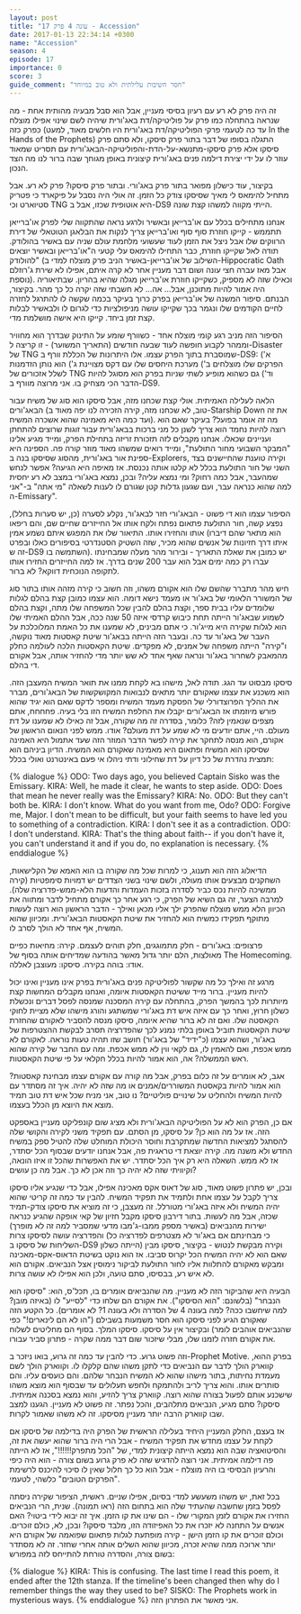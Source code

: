 ```yaml
---
layout: post
title: "עונה 4 פרק 17 - Accession"
date: 2017-01-13 22:34:14 +0300
name: "Accession"
season: 4
episode: 17
importance: 0
score: 3
guide_comment: "חסר חשיבות עלילתית ולא טוב במיוחד"
---
```

זה היה פרק לא רע עם רעיון בסיסי מעניין, אבל הוא סבל מבעיה מהותית אחת - מה שנראה בהתחלה כמו פרק על פוליטיקה/דת באג'ורית שיהיה לשם שינוי אפילו מוצלח כפרק כזה (עד כה לטעמי פרקי הפוליטיקה/דת באג'ורית היו חלשים מאוד, למעט In the Hands of the Prophets) התגלה בסופו של דבר בתור פרק סיסקו, ולא סתם פרק סיסקו אלא פרק סיסקו-מתנשא-על-הדת-והפוליטיקה-הבאג'ורית עם תסריט שמאוד עוזר לו על ידי יצירת דילמה פנים באג'ורית קיצונית באופן מגוחך שבה ברור לנו מה הצד הנכון.

בקיצור, עוד כישלון מפואר בתור פרק באג'ורי. ובתור פרק סיסקו? פרק לא רע. אבל מתחיל להימאס לי מאיך שסיסקו צודק כל הזמן. זה אולי היה נסבל על פיקארד כי פטריק סטיוארט וכי TNG היא אוטופית שכזו, אבל ב-DS9 הייתי מקווה למשהו קצת שונה.

אנחנו מתחילים בכלל עם או'ברייאן ובאשיר ולרגע נראה שהתקווה שלי לפרק או'ברייאן תתממש - קייקו חוזרת סוף סוף ואו'ברייאן צריך לנקות את הבלאגן הטוטאלי של דירת הרווקים שלו אבל ניצל את הזמן לעוד שעשועי מלחמת עולם שניה עם באשיר בהולודק. תודה לאל שקייקו חוזרת, כבר התחילו להימאס עלי קטעי ה"או'ברייאן ובאשיר יוצאים להולודק" (השילוב של או'ברייאן-באשיר הניב פרק מוצלח למדי ב-Hippocratic Oath אבל מאז עברה חצי עונה ושום דבר מעניין אחר לא קרה איתם, אפילו לא שירת ג'רוזלם נוספת). וכאילו שזה לא מספיק, כשקייקו חוזרת או'ברייאן מגלה שהיא בהריון. שבתיאוריה היה אמור להיות מתוכנן, אבל... אה... לא חשבתי שזה יקרה כל כך מהר. בקיצור, הבנתם. סיפור המשנה של או'ברייאן בפרק כרוך בעיקר בכמה שקשה לו להתרגל לחזרה לחיים הקודמים שלו ונגמר בכך שקייקו עושה מניפולציות כדי לגרום לו ולבאשיר לבלות קצת זמן ביחד. קייקו היא אישה מושלמת מדי.

הסיפור הזה מניב רגע קומי מוצלח אחד - כשוורף שומע על התינוק שבדרך הוא מחוויר וממהר לקבוע חופשה לעוד שבעה חודשים (התאריך המשוער) - זו קריצה ל-Disaster של TNG שמוסברת בתוך הפרק עצמו. אלו היתרונות של הכללת וורף ב-DS9: א') הפרקים שלו מוצלחים ב') מערכת היחסים שלו עם דקס מצויינת ג') הוא נותן הזדמנות לשלל אזכורים של TNG וד') גם כשהוא מופיע לשתי שניות בפרק הוא מסוגל להיות הדבר הכי מצחיק בו. אני מרוצה מוורף ב-DS9.

הלאה לעלילה האמיתית. אולי קצת שכחנו מזה, אבל סיסקו הוא סוג של משיח עבור הבאג'ורים (טוב, לא שכחנו מזה, קירה הזכירה לנו יפה מאוד ב-Starship Down את זה ועד כמה היא מאמינה שהוא אשכרה המשיח). מה זה אומר בפועל? בעיקר שאם הוא רוצה להיות נחמד הוא צריך לשנן כל מני ברכות בבאג'ורית עבור זוגות שרוצים להתחתן ועניינים שכאלו. אנחנו מקבלים לזה תזכורת זריזה בתחילת הפרק, ומייד מגיע אלינו "המבקר השבועי מחור התולעת", ומייד רואים שמשהו מאוד מוזר קורה פה. הספינה היא ספינת אור באג'ורית, מהסוג שסיסקו בנה ב-Explorers, וקירה טוענת שהחיישנים בצד השני של חור התולעת בכלל לא קלטו אותה נכנסת. אז מאיפה היא הגיעה? אפשר לנחש שמהעבר, אבל כמה רחוק? ומי נמצא עליה? ובכן, נמצא באג'ורי במצב לא רע יחסית למה שהוא כנראה עבר, ועם שגעון גדלות קטן שגורם לו לענות לשאלה "מי אתה" ב-"אני ה-Emissary".

הסיפור עצמו הוא די פשוט - הבאג'ורי חזר לבאג'ור, נקלע לסערה (כן, יש סערות בחלל), נפצע קשה, חור התולעת פתאום נפתח ולקח אותו אל החייזרים שחיים שם, והם ריפאו אותו והחזירו אותו. התיאור שלו את המפגש איתם נשמע אמין (הוא מתאר שהם דיברו איתו דרך חזיונות של אנשים שהוא מכיר, שזה השטיק הסטנדרטי בסיפורים כאלו ובפרט זה ש-DS9 השתמשה בו). יש כמובן את שאלת התאריך - ובירור מהר מעלה שמבחינתו עברו רק כמה ימים אבל הוא עבר 200 שנים בדרך. אז למה החייזרים החזירו אותו לתקופה הנוכחית דווקא? לא ברור.

חיש מהר מתברר שהשם שלו הוא אקורם משהו, וזה חשוב כי קירה מזהה אותו בתור סוג של המשורר הלאומי של באג'ור או מעמד נישא דומה. הוא עצמו כמובן קצת בהלם לגלות שלומדים עליו בבית ספר, וקצת בהלם להבין שכל המשפחה שלו מתה, וקצת בהלם לשמוע שבאג'ור הייתה תחת כיבוש קרדסי איזה 50 שנה ככה, אבל ההלם האמיתי שלו הוא לגלות שקירה היא מייג'ור. כי אתם מבינים, לא שמענו את כל האמת המלוכלכת על העבר של באג'ור עד כה. ובעבר הזה הייתה בבאג'ור שיטת קאסטות מאוד נוקשה, ו"קירה" הייתה משפחה של אמנים, לא מפקדים. שיטת הקאסטות הלכה לעולמה כחלק מהמאבק לשחרור באג'ור ונראה שאף אחד לא שש יותר מדי להחזיר אותה, אבל אקורם די בהלם.

סיסקו מבסוט עד הגג. תודה לאל, מישהו בא לקחת ממנו את תואר המשיח המעצבן הזה. הוא משכנע את עצמו שאקורם יותר מתאים לנבואות המקושקשות של הבאג'ורים, מברר את ההליך הפרוצדורלי של הפסקת מעמד המשיח ומספר לדקס שאם הוא יגיד שהוא פורש מיוזמתו אז הבאג'ורים יקבלו את החלפת המשיח הזו בלי בעיה. פחחחח, אתם מצפים שנאמין לזה? כלומר, בסדרה זה מה שקורה, אבל זה כאילו לא שמענו על דת מעולם. היי, אתם יודעים מי לא שמע על דת מעולם? אודו. ממש לפני הנאום הראשון של אקורם, הוא מנסה לתחקר את קירה לפשר הדבר המוזר הזה שעד אתמול היא האמינה שסיסקו הוא המשיח ופתאום היא מאמינה שאקורם הוא המשיח. הדיון ביניהם הוא תמצית נהדרת של כל דיון על דת שחילוני ודתי ניהלו אי פעם באינטרנט ואולי בכלל:

{% dialogue %}
ODO: Two days ago, you believed Captain Sisko was the Emissary.
KIRA: Well, he made it clear, he wants to step aside.
ODO: Does that mean he never really was the Emissary?
KIRA: No.
ODO: But they can't both be.
KIRA: I don't know. What do you want from me, Odo?
ODO: Forgive me, Major. I don't mean to be difficult, but your faith seems to have led you to something of a contradiction.
KIRA: I don't see it as a contradiction.
ODO: I don't understand.
KIRA: That's the thing about faith-- if you don't have it, you can't understand it and if you do, no explanation is necessary.
{% enddialogue %}

הדיאלוג הזה הוא תענוג, כי למרות שכל מה שקורה בו הוא האמא של הקלישאות, השחקנים מבצעים אותו מעולה, ולשם שינוי בשני הצדדים יש דמויות סימפטיות (קירה ממשיכה להיות נכס כביר לסדרה בזכות העמדות והדעות הלא-ממש-פדרציה שלה). למרבה הצער, זה גם השיא של הפרק, כי רגע אחר כך אקורם מתחיל לדבר ומתווה את הכיוון הלא ממש מוצלח שהפרק ילך אליו מכאן ואילך - הדבר הראשון הוא רוצה לעשות מתוקף תפקידו כמשיח הוא להחזיר את שיטת הקאסטות הבאג'ורית. ומכיוון שהוא המשיח, אף אחד לא הולך לסרב לו.

פרצופים: באג'ורים - חלק מתמוגגים, חלק תוהים לעצמם. קירה: מחיאות כפיים מאולצות, הלם יותר גדול מאשר בהודעה שמדיחים אותה בסוף של The Homecoming. אודו: בוהה בקירה. סיסקו: מעוצבן לאללה.

מרגע זה ואילך כל מה שקשור לפוליטיקה פנים באג'ורית בפרק אינו מעניין ואינו יכול להיות מעניין. ברור מייד ששיטת הקאסטות איומה, ואנחנו מקבלים המחשות קצת מיותרות לכך בהמשך הפרק, בהתחלה עם קירה המסכנה שמנסה לפסל דברים ונכשלת כשלון חרוץ, ואחר כך עם איזה איש דת באג'ורי שמשתגע והורג מישהו שלא מציית לחוקי הקאסטה שלו. ואם זה לא ברור שהיא איומה, סיסקו מנסה להסביר לאקורם שהחזרת שיטת הקאסטות תוביל באופן בלתי נמנע לכך שהפדרציה תסרב לבקשת ההצטרפות של באג'ור, ושהוא עצמו (כ"ידיד" של באג'ור) חושב שזו תהיה טעות נוראה. לאקורם לא ממש אכפת, ואם להאמין לו, גם לקאי ווין לא ממש אכפת. ומה עם החבר של קירה שהוא ראש הממשלה? אה, הוא אמור להיות בכלל חקלאי על פי שיטת הקאסטות.

אגב, לא אומרים על זה כלום בפרק, אבל מה קורה עם אקורם עצמו מבחינת קאסטות? הוא אמור להיות בקאסטת המשוררים/אמנים או מה שזה לא יהיה. איך זה מסתדר עם להיות המשיח ולהחליט על שינויים פוליטיים? נו טוב, אני מניח שכל איש דת טוב תמיד מוצא את היוצא מן הכלל בעצמו.

אם כן, הפרק הוא לא על הפוליטיקה הבאג'ורית ולא מציג שום קונפליקט מעניין באספקט הזה. אז על מה הוא כן? על סיסקו, מן הסתם. עם תפקיד משני לקירה והקושי שלה להסתגל למציאות החדשה שמתקרבת וחוסר היכולת המוחלט שלה להטיל ספק במשיח החדש ולא משנה מה. קירה יוצאת די טראגית פה, אבל אנחנו יודעים שבסוף הכל יסתדר, אז לא ממש. השאלה היא רק איך הכל יסתדר. יש את האפשרות שהכל זו איזו הונאה, וקיוויתי שזה לא יהיה כך וזה אכן לא כך. אבל מה כן עושים?

ובכן, יש פתרון פשוט מאוד, סוג של דאוס אקס מאכינה אפילו, אבל כדי שנגיע אליו סיסקו צריך לקבל על עצמו אחת ולתמיד את תפקיד המשיח. להבין עד כמה זה קריטי שהוא יהיה המשיח ולא איזה באג'ורי מטורלל. זה מעצבן, כי זה מוציא את סיסקו צודק-תמיד שכזה, אבל מה לעשות. בתור דירבון סיסקו מקבל חזיון של קאי אופקה שהגיע כנראה ישירות מהנביאים (באשיר מספק ממבו-ג'מבו מדעי שמסביר למה זה לא מופרך) והפדרציה עושה לסיסקו צרות (כי מבחינתם אם באג'ור לא מצטרפים לפדרציה כל השליחות של סיסקו ב-DS9 הייתה כשלון) וקירה מבקשת לנטוש - בקיצור, סיסקו מבין שאם הוא לא יהיה המשיח הכל יקרוס סביבו. אז הוא נוקט בשיטת הדאוס-אקס-מאכינה ומבקש מאקורם להתלוות אליו לחור התולעת לביקור נימוסין אצל הנביאים. אקורם הוא לא איש רע, בבסיסו, סתם טועה, ולכן הוא אפילו לא עושה צרות.

הבעיה היא שהביקור הזה לא מעניין. מה שהנביאים אומרים בו, תכל'ס, הוא: "סיסקו הוא הנבחר" (בלשונם: "הוא הסיסקו"). את אקורם הם שלחו כדי "לסייע" לו (באיזה מובן? למה שיחשבו ככה? למה בעונה 4 של הסדרה ולא בעונה 1? לא אומרים). כל הקטע הזה שאקורם הגיע לפני סיסקו הוא חסר משמעות בשבילם ("הו לא הם לינארים!" כפי שהנביאים אוהבים לומר) ובקיצור אין על סיסקו. סיסקו המלך. בסוף הם מחליטים לשלוח את אקורם חזרה לזמנו שלו, מבלי שיזכור שום דבר ממה שקרה - פתרון סביר עבורו.

וזה פשוט גרוע. כדי להבין עד כמה זה גרוע, בואו ניזכר ב-Prophet Motive. בפרק ההוא, קווארק הולך לדבר עם הנביאים כדי לתקן משהו שהם קלקלו לו. וקווארק הולך לשם מעמדת נחיתות, בתור מישהו שהוא לא המשיח הנבחר שלהם. והם כועסים עליו. והם סותרים אותו. והוא צריך לריב ולהתמקח ולחפש תעלולים עד שבסוף הוא מוצא משהו שישכנע אותם לפעול בצורה שהוא רוצה. קווארק צריך להזיע, והוא נמצא בסכנה אמיתית. סיסקו? סתם מגיע, הנביאים מתלהבים, והכל נפתר. זה פשוט לא מעניין. הגענו למצב שבו קווארק הרבה יותר מעניין מסיסקו. זה לא משהו שאמור לקרות.

אז בעצם, החלק המעניין היחיד בעלילה הראשית של הפרק היה בדילמה של סיסקו אם לקחת על עצמו מחדש את תפקיד המשיח - אבל הרי היה ברור שהוא יעשה את זה, והסיטואציה שבה הוא נמצא הייתה קיצונית למדי, של "הכל מתפרק!!!!!!", אז לא הייתה פה דילמה אמיתית. אני רוצה להדגיש שזה לא פרק גרוע בשום צורה - הוא היה כיפי והרעיון הבסיסי בו היה מוצלח - אבל הוא כל כך חלול שאין לו סיכוי להיכנס לרשימת "הפרקים הטובים" כלשהי, לטעמי.

בכל זאת, יש משהו משעשע למדי בסיום, אפילו שניים. ראשית, הציפור שקירה ניסתה לפסל בזמן שחשבה שהעתיד שלה הוא בתחום הזה (ראו תמונה). שנית, הרי הנביאים החזירו את אקורם לזמן המקורי שלו - הם שינו את קו הזמן. איך זה יבוא לידי ביטוי? האם אנשים על התחנה לא יזכרו את כל האפיזודה הזו, מלבד סיסקו? ובכן, לא, כולם זוכרים. וכולם זוכרים את קו הזמן הישן - קירה מופתעת לגלות פתאום שפואמה של אקורם היא יותר ארוכה ממה שהיא זכרה, מכיוון שהוא השלים אותה אחרי שחזר. זה לא מסתדר בשום צורה, והסדרה טורחת להתייחס לזה במפורש:

{% dialogue %}
KIRA: This is confusing. The last time I read this poem, it ended after the 12th stanza. If the timeline's been changed then why do I remember things the way they used to be?
SISKO: The Prophets work in mysterious ways.
{% enddialogue %}
אני מאשר את הפתרון הזה.